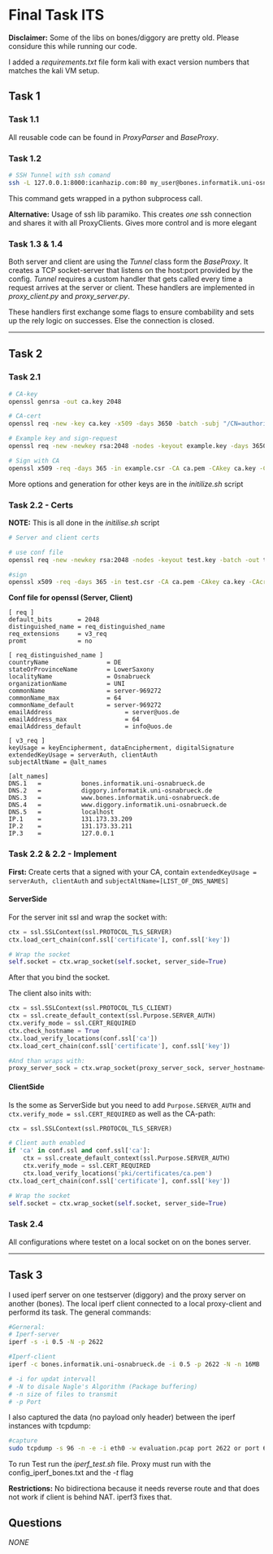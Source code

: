 # Final Task ITS

**Disclaimer:**
Some of the libs on bones/diggory are pretty old. Please considure this while running our code.

I added a *requirements.txt* file form kali with exact version numbers that matches the kali VM setup.

## Task 1
### Task 1.1
All reusable code can be found in *ProxyParser* and *BaseProxy*.

### Task 1.2
```bash
# SSH Tunnel with ssh comand
ssh -L 127.0.0.1:8000:icanhazip.com:80 my_user@bones.informatik.uni-osnabrueck.de -p 22 -N
```
This command gets wrapped in a python subprocess call.

**Alternative:** Usage of ssh lib paramiko. This creates *one* ssh connection and shares it with all ProxyClients. Gives more control and is more elegant

### Task 1.3 & 1.4
Both server and client are using the *Tunnel* class form the *BaseProxy*. It creates a TCP socket-server that listens on the host:port provided by the config. *Tunnel* requires a custom handler that gets called every time a request arrives at the server or client. These handlers are implemented in *proxy_client.py* and *proxy_server.py*.

These handlers first exchange some flags to ensure combability and sets up the rely logic on successes. Else the connection is closed.


---
## Task 2
### Task 2.1
```bash
# CA-key
openssl genrsa -out ca.key 2048

# CA-cert
openssl req -new -key ca.key -x509 -days 3650 -batch -subj "/CN=authority-969272" -out ca.pem

# Example key and sign-request
openssl req -new -newkey rsa:2048 -nodes -keyout example.key -days 3650 -batch -subj "/CN=student-969272" -out example.csr

# Sign with CA
openssl x509 -req -days 365 -in example.csr -CA ca.pem -CAkey ca.key -CAcreateserial -set_serial 01 -out example.pem
```
More options and generation for other keys are in the *initilize.sh* script

### Task 2.2 - Certs
**NOTE:** This is all done in the *initilise.sh* script
```bash
# Server and client certs

# use conf file
openssl req -new -newkey rsa:2048 -nodes -keyout test.key -batch -out test.csr -config openssl.conf -subj "/CN=server-969272/C=DE/ST=LowerSaxony/L=Osnabrueck/O=UNI/OU=Student/emailAddress=hegerdes@uos.de"

#sign
openssl x509 -req -days 365 -in test.csr -CA ca.pem -CAkey ca.key -CAcreateserial -set_serial 01 -out test.pem -extfile openssl.conf -extensions v3_req
```
**Conf file for openssl (Server, Client)**
```Conf
[ req ]
default_bits       = 2048
distinguished_name = req_distinguished_name
req_extensions     = v3_req
promt              = no

[ req_distinguished_name ]
countryName                = DE
stateOrProvinceName        = LowerSaxony
localityName               = Osnabrueck
organizationName           = UNI
commonName                 = server-969272
commonName_max             = 64
commonName_default         = server-969272
emailAddress                    = server@uos.de
emailAddress_max                = 64
emailAddress_default            = info@uos.de

[ v3_req ]
keyUsage = keyEncipherment, dataEncipherment, digitalSignature
extendedKeyUsage = serverAuth, clientAuth
subjectAltName = @alt_names

[alt_names]
DNS.1   =           bones.informatik.uni-osnabrueck.de
DNS.2   =           diggory.informatik.uni-osnabrueck.de
DNS.3   =           www.bones.informatik.uni-osnabrueck.de
DNS.4   =           www.diggory.informatik.uni-osnabrueck.de
DNS.5   =           localhost
IP.1    =           131.173.33.209
IP.2    =           131.173.33.211
IP.3    =           127.0.0.1
```
### Task 2.2 & 2.2 - Implement
**First:** Create certs that a signed with your CA, contain `extendedKeyUsage = serverAuth, clientAuth` and `subjectAltName=[LIST_OF_DNS_NAMES]`

#### ServerSide
For the server init ssl and wrap the socket with:
```Python
ctx = ssl.SSLContext(ssl.PROTOCOL_TLS_SERVER)
ctx.load_cert_chain(conf.ssl['certificate'], conf.ssl['key'])

# Wrap the socket
self.socket = ctx.wrap_socket(self.socket, server_side=True)
```
After that you bind the socket.

The client also inits with:
```Python
ctx = ssl.SSLContext(ssl.PROTOCOL_TLS_CLIENT)
ctx = ssl.create_default_context(ssl.Purpose.SERVER_AUTH)
ctx.verify_mode = ssl.CERT_REQUIRED
ctx.check_hostname = True
ctx.load_verify_locations(conf.ssl['ca'])
ctx.load_cert_chain(conf.ssl['certificate'], conf.ssl['key'])

#And than wraps with:
proxy_server_sock = ctx.wrap_socket(proxy_server_sock, server_hostname=conf.remote['host'])
```

#### ClientSide
Is the some as ServerSide but you need to add `Purpose.SERVER_AUTH` and `ctx.verify_mode = ssl.CERT_REQUIRED` as well as the CA-path:
```Python
ctx = ssl.SSLContext(ssl.PROTOCOL_TLS_SERVER)

# Client auth enabled
if 'ca' in conf.ssl and conf.ssl['ca']:
    ctx = ssl.create_default_context(ssl.Purpose.SERVER_AUTH)
    ctx.verify_mode = ssl.CERT_REQUIRED
    ctx.load_verify_locations('pki/certificates/ca.pem')
ctx.load_cert_chain(conf.ssl['certificate'], conf.ssl['key'])

# Wrap the socket
self.socket = ctx.wrap_socket(self.socket, server_side=True)
```
### Task 2.4
All configurations where testet on a local socket on on the bones server.

---
## Task 3

I used iperf server on one testserver (diggory) and the proxy server on another (bones). The local iperf client connected to a local proxy-client and performd its task. The general commands:

```bash
#Gerneral:
# Iperf-server
iperf -s -i 0.5 -N -p 2622

#Iperf-client
iperf -c bones.informatik.uni-osnabrueck.de -i 0.5 -p 2622 -N -n 16MB

# -i for updat intervall
# -N to disale Nagle's Algorithm (Package buffering)
# -n size of files to transmit
# -p Port
```
I also captured the data (no payload only header) between the iperf instances with tcpdump:
```bash
#capture
sudo tcpdump -s 96 -n -e -i eth0 -w evaluation.pcap port 2622 or port 6622 or port 7622 or port 8622 or port 9622 or port 2222
```
To run Test run the *iperf_test.sh* file. Proxy must run with the config_iperf_bones.txt and the *-t* flag

**Restrictions:**
No bidirectiona because it needs reverse route and that does not work if client is behind NAT. iperf3 fixes that.

## Questions
*NONE*